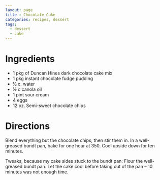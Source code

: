 ```yaml
---
layout: page
title : Chocolate Cake
categories: recipes, dessert
tags:
  - dessert
  - cake
---
```


# Ingredients

* 1 pkg of Duncan Hines dark chocolate cake mix
* 1 pkg instant chocolate fudge pudding
* ½ c. water
* ½ c canola oil
* 1 pint sour cream
* 4 eggs
* 12 oz. Semi-sweet chocolate chips

# Directions

Blend everything but the chocolate chips, then stir them in. In a well-greased bundt pan, bake for one hour at 350. Cool upside down for ten minutes.

Tweaks, because my cake sides stuck to the bundt pan:
Flour the well-greased bundt pan.
Let the cake cool before taking out of the pan – 10 minutes was not enough time.
